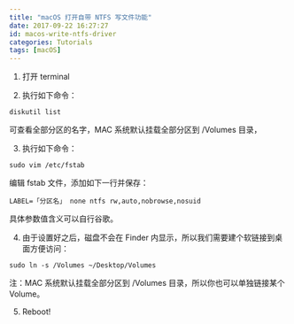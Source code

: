 ```yaml
---
title: "macOS 打开自带 NTFS 写文件功能"
date: 2017-09-22 16:27:27
id: macos-write-ntfs-driver
categories: Tutorials
tags: [macOS]
---
```


1. 打开 terminal

2. 执行如下命令：

```
diskutil list
```

可查看全部分区的名字，MAC 系统默认挂载全部分区到 /Volumes 目录，

3. 执行如下命令：

```
sudo vim /etc/fstab
```

编辑 fstab 文件，添加如下一行并保存：

```
LABEL=「分区名」 none ntfs rw,auto,nobrowse,nosuid
```

具体参数值含义可以自行谷歌。

4. 由于设置好之后，磁盘不会在 Finder 内显示，所以我们需要建个软链接到桌面方便访问：

```
sudo ln -s /Volumes ~/Desktop/Volumes
```

注：MAC 系统默认挂载全部分区到 /Volumes 目录，所以你也可以单独链接某个 Volume。

5. Reboot!

